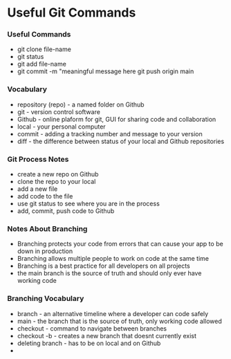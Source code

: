 # Useful Git Commands

### Useful Commands
- git clone file-name
- git status 
- git add file-name
- git commit -m "meaningful message here
git push origin main

### Vocabulary 
- repository (repo) - a named folder on Github
- git - version control software
- Github - online plaform for git, GUI for sharing code and collaboration
- local - your personal computer 
- commit - adding a tracking number and message to your version
- diff - the difference between status of your local and Github repositories

### Git Process Notes
- create a new repo on Github
- clone the repo to your local
- add a new file
- add code to the file
- use git status to see where you are in the process
- add, commit, push code to Github

### Notes About Branching
- Branching protects your code from errors that can cause your app to be down in production
- Branching allows multiple people to work on code at the same time
- Branching is a best practice for all developers on all projects
- the main branch is the source of truth and should only ever have working code

### Branching Vocabulary
- branch - an alternative timeline where a developer can code safely
- main - the branch that is the source of truth, only working code allowed
- checkout - command to navigate between branches 
- checkout -b - creates a new branch that doesnt currently exist
- deleting branch - has to be on local and on Github
- 
